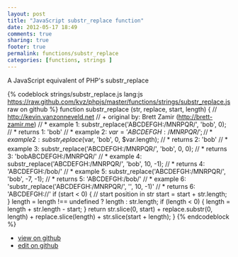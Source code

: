 ```yaml
---
layout: post
title: "JavaScript substr_replace function"
date: 2012-05-17 18:49
comments: true
sharing: true
footer: true
permalink: functions/substr_replace
categories: [functions, strings ]
---
```

A JavaScript equivalent of PHP's substr_replace
<!-- more -->
{% codeblock strings/substr_replace.js lang:js https://raw.github.com/kvz/phpjs/master/functions/strings/substr_replace.js raw on github %}
function substr_replace (str, replace, start, length) {
    // http://kevin.vanzonneveld.net
    // +   original by: Brett Zamir (http://brett-zamir.me)
    // *     example 1: substr_replace('ABCDEFGH:/MNRPQR/', 'bob', 0);
    // *     returns 1: 'bob'
    // *     example 2: $var = 'ABCDEFGH:/MNRPQR/';
    // *     example 2: substr_replace($var, 'bob', 0, $var.length);
    // *     returns 2: 'bob'
    // *     example 3: substr_replace('ABCDEFGH:/MNRPQR/', 'bob', 0, 0);
    // *     returns 3: 'bobABCDEFGH:/MNRPQR/'
    // *     example 4: substr_replace('ABCDEFGH:/MNRPQR/', 'bob', 10, -1);
    // *     returns 4: 'ABCDEFGH:/bob/'
    // *     example 5: substr_replace('ABCDEFGH:/MNRPQR/', 'bob', -7, -1);
    // *     returns 5: 'ABCDEFGH:/bob/'
    // *     example 6: 'substr_replace('ABCDEFGH:/MNRPQR/', '', 10, -1)'
    // *     returns 6: 'ABCDEFGH://'
    if (start < 0) { // start position in str
        start = start + str.length;
    }
    length = length !== undefined ? length : str.length;
    if (length < 0) {
        length = length + str.length - start;
    }
    return str.slice(0, start) + replace.substr(0, length) + replace.slice(length) + str.slice(start + length);
}
{% endcodeblock %}
<ul>
 <li><a href="https://github.com/kvz/phpjs/blob/master/functions/strings/substr_replace.js">view on github</a></li>
 <li><a href="https://github.com/kvz/phpjs/edit/master/functions/strings/substr_replace.js">edit on github</a></li>
</ul>
